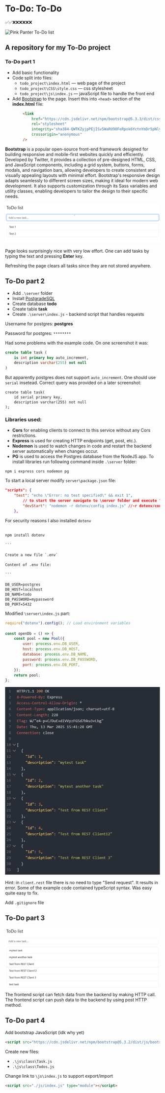 # To-Do: To-Do

✅✅❌❌❌❌❌❌

![Pink Panter To-Do list](https://i.redd.it/y14xp8glyab31.jpg)

## A repository for my To-Do project

### To-Do part 1

- Add basic functionality
- Code split into files:
  - `todo_project\index.html` — web page of the project
  - `todo_project\CSS\style.css` — css stylesheet
  - `todo_project\js\index.js` — javaScript file to handle the front end
- Add [Bootstrap](https://getbootstrap.com/) to the page. Insert this into `<head>` section of the **index.html** file:

```HTML
		<link
			href="https://cdn.jsdelivr.net/npm/bootstrap@5.3.3/dist/css/bootstrap.min.css"
			rel="stylesheet"
			integrity="sha384-QWTKZyjpPEjISv5WaRU9OFeRpok6YctnYmDr5pNlyT2bRjXh0JMhjY6hW+ALEwIH"
			crossorigin="anonymous"
		/>
```

**Bootstrap** is a popular open-source front-end framework designed for building responsive and mobile-first websites quickly and efficiently. Developed by Twitter, it provides a collection of pre-designed HTML, CSS, and JavaScript components, including a grid system, buttons, forms, modals, and navigation bars, allowing developers to create consistent and visually appealing layouts with minimal effort. Bootstrap's responsive design adapts seamlessly to different screen sizes, making it ideal for modern web development. It also supports customization through its Sass variables and utility classes, enabling developers to tailor the design to their specific needs.

![ToDo week 1](./screenshots/todo_part_1.png)

Page looks surprisingly nice with very low effort. One can add tasks by typing the text and pressing **Enter** key.

Refreshing the page clears all tasks since they are not stored anywhere.

## To-Do part 2

- Add `.\server` folder
- Install [PostgradeSQL](https://www.enterprisedb.com/downloads/postgres-postgresql-downloads)
- Create database **todo**
- Create table **task**
- Create `.\server\index.js` - backend script that handles requests

Username for postgres: **postgres**

Password for postgres: `********`

Had some problems with the example code. On one screenshot it was:

```sql
create table task (
    is int primary key auto_increment,
    description varchar(255) not null
)
```

But apparently postgres does not support `auto_increment`. One should use `serial` insetead. Correct query was provided on a later screenshot:

```postgres
create table task(
    id serial primary key,
    description varchar(255) not null
);
```

### Libraries used:

- **Cors** for enabling clients to connect to this service without any Cors restrictions.
- **Express** is used for creating HTTP endpoints (get, post, etc.).
- **Nodemon** is used to watch changes in code and restart the backend server
  automatically when changes occur.
- **PG** is used to access the Postgres database from the NodeJS app.
  To install libraries run following command inside `.\server` folder:

```
npm i express cors nodemon pg
```

To start a local server modify `server\package.json` file:

```json
"scripts": {
    "test": "echo \"Error: no test specified\" && exit 1",
		// to start the server navigate to \server folder and execute "npm run devStart" command from terminal
        "devStart": "nodemon -r dotenv/config index.js" //-r dotenv/config loads the .env file every time the server restarts
	},
```

For security reasons I also installed `dotenv`

````

npm install dotenv

```

Create a new file `.env`

Content of .env file:

```

DB_USER=postgres
DB_HOST=localhost
DB_NAME=todo
DB_PASSWORD=mypassword
DB_PORT=5432

````

Modified `\server\index.js` part:

```js
require("dotenv").config(); // Load environment variables

const openDb = () => {
	const pool = new Pool({
		user: process.env.DB_USER,
		host: process.env.DB_HOST,
		database: process.env.DB_NAME,
		password: process.env.DB_PASSWORD,
		port: process.env.DB_PORT,
	});
	return pool;
};
```

![ToDo week 2](./screenshots/todo_part_2.png)

Hint: in `client.rest` file there is no need to type "Send request". It results in error.
Some of the example code contained typeScript syntax. Was easy quite easy to fix.

Add `.gitignore` file

## To-Do part 3

![ToDo week 3](./screenshots/todo_part_3.png)
The frontend script can fetch data from the backend by making HTTP call.
The frontend script can push data to the backend by using post HTTP method.

## To-Do part 4

Add bootstrap JavaScript (idk why yet)

```html
<script src="https://cdn.jsdelivr.net/npm/bootstrap@5.3.2/dist/js/bootstrap.bundle.min.js"></script>
```

Create new files:

- `.\js\class\Task.js`
- `.\js\class\Todos.js`

Change link to `\js\index.js` to support export/import

```html
<script src="./js/index.js" type="module"></script>
```
